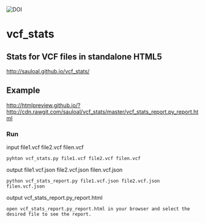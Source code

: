 ![DOI](https://zenodo.org/badge/4998/sauloal/vcf_stats.svg "DOI")

# vcf_stats
## Stats for VCF files in standalone HTML5
http://sauloal.github.io/vcf_stats/

## Example
http://htmlpreview.github.io/?http://cdn.rawgit.com/sauloal/vcf_stats/master/vcf_stats_report.py_report.html

### Run
input file1.vcf file2.vcf filen.vcf
```
pyhton vcf_stats.py file1.vcf file2.vcf filen.vcf
```
output file1.vcf.json file2.vcf.json filen.vcf.json
```
python vcf_stats_report.py file1.vcf.json file2.vcf.json filen.vcf.json
```
output vcf_stats_report.py_report.html
```
open vcf_stats_report.py_report.html in your browser and select the desired file to see the report.
```
